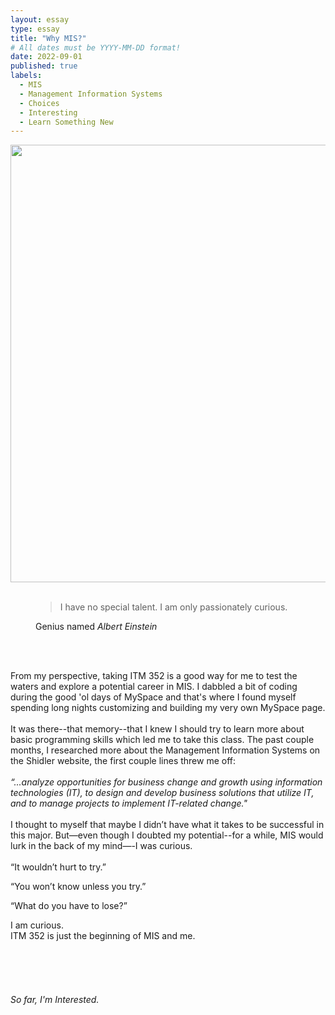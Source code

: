 ```yaml
---
layout: essay
type: essay
title: "Why MIS?"
# All dates must be YYYY-MM-DD format!
date: 2022-09-01
published: true
labels:
  - MIS
  - Management Information Systems
  - Choices
  - Interesting 
  - Learn Something New
---
```


<img width="700px" src="https://i.pinimg.com/originals/7d/07/a2/7d07a255678962d30d8717dcf5dbd266.gif" class="rounded mx-auto d-block">
<br>
<br>
<figure class="text-center">
  <blockquote class="blockquote">
    <p>I have no special talent. I am only passionately curious.</p>
  </blockquote>
  <figcaption class="blockquote-footer">
    Genius named <cite title="Source Title">Albert Einstein</cite>
  </figcaption>
</figure>
<br>
<br>
<p class="text-center">
<p class="font-monospace">
From my perspective, taking ITM 352 is a good way for me to test the waters and explore a potential career in MIS. I dabbled a bit of coding during the good 'ol days of MySpace and that's where I found myself spending long nights customizing and building my very own MySpace page. 
<br>
<br>
It was there--that memory--that I knew I should try to learn more about basic programming skills which led me to take this class. The past couple months, I researched more about the Management Information Systems on the Shidler website, the first couple lines threw me off: 
<br>   
<br>
<i>“...analyze opportunities for business change and growth using information technologies (IT), to design and develop business solutions that utilize IT, and to manage projects to implement IT-related change."</i>
<br>  
<br>  
I thought to myself that maybe I didn’t have what it takes to be successful in this major. But—even though I doubted my potential--for a while, MIS would lurk in the back of my mind—-I was curious. 
<br>   
<br>  
“It wouldn’t hurt to try.” 

“You won’t know unless you try.” 

“What do you have to lose?” 

I am curious. 
<br>
ITM 352 is just the beginning of MIS and me. 
<br>  
<br>  
<br>  
<i>So far, I'm Interested.
&nbsp;
&nbsp;
&nbsp;
